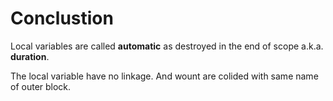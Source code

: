 # Conclustion

Local variables are called **automatic** as destroyed in the end of scope a.k.a. **duration**.

The local variable have no linkage. And wount are colided with same name of outer block.

